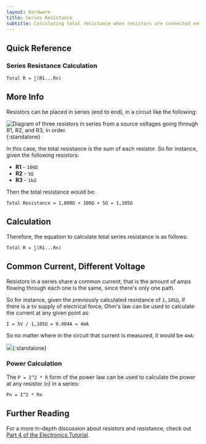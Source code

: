 ```yaml
---
layout: Hardware
title: Series Resistance
subtitle: Calculating total resistance when resistors are connected end-to-end.
---
```


## Quick Reference

### Series Resistance Calculation

```text
Total R = ∑(R1...Rn)
```

## More Info

Resistors can be placed in series (end to end), in a circuit like the following:

![Diagram of three resistors in series from a source voltages going through R1, R2, and R3, in order.](../../../../Tutorials/Electronics/Part4/Resistors_in_Series.svg){:standalone}

In this case, the total resistance is the _sum_ of each resistor. So for instance, given the following resistors:

* **R1** - `100Ω`
* **R2** - `5Ω`
* **R3** - `1kΩ`

Then the total resistance would be:

```text
Total Resistance = 1,000Ω + 100Ω + 5Ω = 1,105Ω
```

## Calculation

Therefore, the equation to calculate total series resistance is as follows:

```text
Total R = ∑(R1...Rn)
```

## Common Current, Different Voltage

Resistors in a series share a common current, that is the amount of amps flowing through each one is the same, since there's only one path.

So for instance, given the previously calculated resistance of `1,105Ω`, if there is a `5V` supply of electrical force, Ohm's law can be used to calculate the current at any given point as:

```text
I = 5V / 1,105Ω = 0.004A = 4mA
```

So no matter where in the circuit that current is measured, it would be `4mA`:

![](../../../../Tutorials/Electronics/Part4/Support_Files/Common_Current_w_Values.svg){:standalone}

### Power Calculation

The `P = I^2 * R` form of the power law can be used to calculate the power at any resistor (`n`) in a series:

```text
Pn = I^2 * Rn
```

## Further Reading

For a more in-depth discussion about resistors and resistance, check out [Part 4 of the Electronics Tutorial](/Hardware/Tutorials/Electronics/Part4/Resistance/).
